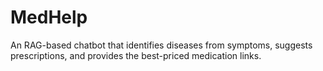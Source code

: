 # MedHelp
An RAG-based chatbot that identifies diseases from symptoms, suggests prescriptions, and provides the best-priced medication links.
